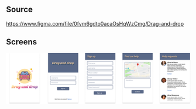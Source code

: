 ## Source

https://www.figma.com/file/0fvm6gdto0acaOsHqWzCmg/Drag-and-drop

## Screens

![Screenshots](./screenshots.jpg)

